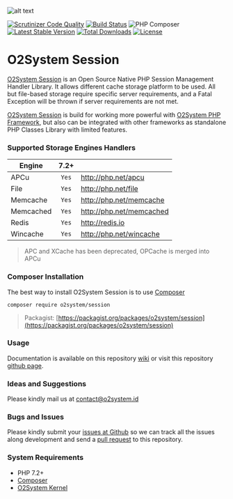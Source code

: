 ![alt text](https://repository-images.githubusercontent.com/68260983/1ed0b480-5c98-11ea-8e47-b2e41939b1c1 "O2System Session Atom")

[![Scrutinizer Code Quality](https://scrutinizer-ci.com/g/o2system/session/badges/quality-score.png?b=master)](https://scrutinizer-ci.com/g/o2system/session/?branch=master)
[![Build Status](https://scrutinizer-ci.com/g/o2system/session/badges/build.png?b=master)](https://scrutinizer-ci.com/g/o2system/session/build-status/master)
![PHP Composer](https://github.com/o2system/session/workflows/PHP%20Composer/badge.svg)
[![Latest Stable Version](https://poser.pugx.org/o2system/session/v/stable)](https://packagist.org/packages/o2system/session)
[![Total Downloads](https://poser.pugx.org/o2system/session/downloads)](https://packagist.org/packages/o2system/session)
[![License](https://poser.pugx.org/o2system/session/license)](https://packagist.org/packages/o2system/session)

# O2System Session
[O2System Session](https://github.com/o2system/session) is an Open Source Native PHP Session Management Handler Library.
It allows different cache storage platform to be used.
All but file-based storage require specific server requirements, and a Fatal Exception will be thrown if server requirements are not met.

[O2System Session](https://github.com/o2system/session) is build for working more powerful with [O2System PHP Framework](https://github.com/o2system/o2system), but also can be integrated with other frameworks as standalone PHP Classes Library with limited features.

### Supported Storage Engines Handlers
| Engine | 7.2+  | &nbsp; |
| ------------- |:-----:| ----- |
| APCu | ```Yes``` | http://php.net/apcu |
| File | ```Yes``` | http://php.net/file |
| Memcache | ```Yes``` | http://php.net/memcache |
| Memcached | ```Yes``` | http://php.net/memcached |
| Redis | ```Yes``` | http://redis.io |
| Wincache | ```Yes``` | http://php.net/wincache |
> APC and XCache has been deprecated, OPCache is merged into APCu

### Composer Installation
The best way to install O2System Session is to use [Composer](https://getcomposer.org)
```
composer require o2system/session
```
> Packagist: [https://packagist.org/packages/o2system/session](https://packagist.org/packages/o2system/session)

### Usage
Documentation is available on this repository [wiki](https://github.com/o2system/session/wiki) or visit this repository [github page](https://o2system.github.io/session).

### Ideas and Suggestions
Please kindly mail us at [contact@o2system.id](mailto:contact@o2system.id])

### Bugs and Issues
Please kindly submit your [issues at Github](http://github.com/o2system/session/issues) so we can track all the issues along development and send a [pull request](http://github.com/o2system/session/pulls) to this repository.

### System Requirements
- PHP 7.2+
- [Composer](https://getcomposer.org)
- [O2System Kernel](https://github.com/o2system/kernel)

